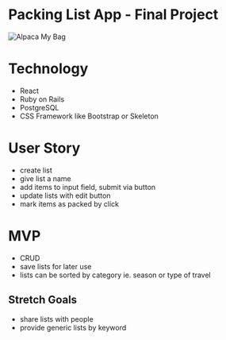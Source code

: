 # Packing List App - Final Project 


![Alpaca My Bag](https://user-images.githubusercontent.com/53283802/73035007-aebb4d00-3e14-11ea-95f3-6192774d932b.png)

Technology 
====
* React
* Ruby on Rails
* PostgreSQL
* CSS Framework like Bootstrap or Skeleton

User Story
====
* create list 
* give list a name
* add items to input field, submit via button
* update lists with edit button
* mark items as packed by click 

MVP
====
* CRUD 
* save lists for later use
* lists can be sorted by category ie. season or type of travel

## Stretch Goals
* share lists with people
* provide generic lists by keyword

